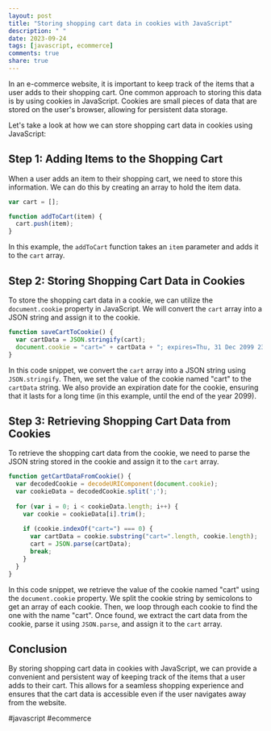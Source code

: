 ```yaml
---
layout: post
title: "Storing shopping cart data in cookies with JavaScript"
description: " "
date: 2023-09-24
tags: [javascript, ecommerce]
comments: true
share: true
---
```


In an e-commerce website, it is important to keep track of the items that a user adds to their shopping cart. One common approach to storing this data is by using cookies in JavaScript. Cookies are small pieces of data that are stored on the user's browser, allowing for persistent data storage.

Let's take a look at how we can store shopping cart data in cookies using JavaScript:

## Step 1: Adding Items to the Shopping Cart

When a user adds an item to their shopping cart, we need to store this information. We can do this by creating an array to hold the item data.

```javascript
var cart = [];

function addToCart(item) {
  cart.push(item);
}
```

In this example, the `addToCart` function takes an `item` parameter and adds it to the `cart` array.

## Step 2: Storing Shopping Cart Data in Cookies

To store the shopping cart data in a cookie, we can utilize the `document.cookie` property in JavaScript. We will convert the `cart` array into a JSON string and assign it to the cookie. 

```javascript
function saveCartToCookie() {
  var cartData = JSON.stringify(cart);
  document.cookie = "cart=" + cartData + "; expires=Thu, 31 Dec 2099 23:59:59 GMT";
}
```

In this code snippet, we convert the `cart` array into a JSON string using `JSON.stringify`. Then, we set the value of the cookie named "cart" to the `cartData` string. We also provide an expiration date for the cookie, ensuring that it lasts for a long time (in this example, until the end of the year 2099).

## Step 3: Retrieving Shopping Cart Data from Cookies

To retrieve the shopping cart data from the cookie, we need to parse the JSON string stored in the cookie and assign it to the `cart` array.

```javascript
function getCartDataFromCookie() {
  var decodedCookie = decodeURIComponent(document.cookie);
  var cookieData = decodedCookie.split(';');
  
  for (var i = 0; i < cookieData.length; i++) {
    var cookie = cookieData[i].trim();
    
    if (cookie.indexOf("cart=") === 0) {
      var cartData = cookie.substring("cart=".length, cookie.length);
      cart = JSON.parse(cartData);
      break;
    }
  }
}
```

In this code snippet, we retrieve the value of the cookie named "cart" using the `document.cookie` property. We split the cookie string by semicolons to get an array of each cookie. Then, we loop through each cookie to find the one with the name "cart". Once found, we extract the cart data from the cookie, parse it using `JSON.parse`, and assign it to the `cart` array.

## Conclusion

By storing shopping cart data in cookies with JavaScript, we can provide a convenient and persistent way of keeping track of the items that a user adds to their cart. This allows for a seamless shopping experience and ensures that the cart data is accessible even if the user navigates away from the website. 

#javascript #ecommerce
